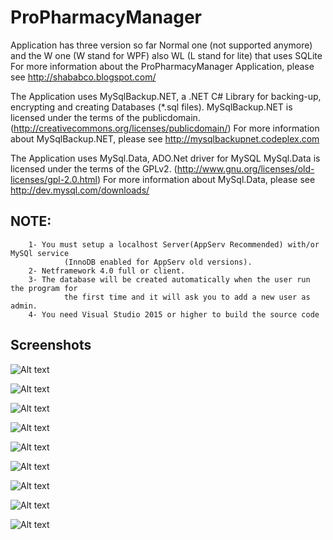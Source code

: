 # ProPharmacyManager
Application has three version so far Normal one (not
supported anymore) and the W one (W stand for WPF) also WL (L stand for lite) that uses SQLite
For more information about the ProPharmacyManager Application, please see 
http://shababco.blogspot.com/ 

The Application uses MySqlBackup.NET, a .NET C#
Library for backing-up, encrypting and creating Databases (*.sql files).
MySqlBackup.NET is licensed under the terms of the publicdomain. (http://creativecommons.org/licenses/publicdomain/)
For more information about MySqlBackup.NET,
please see http://mysqlbackupnet.codeplex.com

The Application uses MySql.Data, ADO.Net driver for MySQL
MySql.Data is licensed under the terms of the GPLv2. (http://www.gnu.org/licenses/old-licenses/gpl-2.0.html)
For more information about MySql.Data,
please see http://dev.mysql.com/downloads/

## NOTE:
		1- You must setup a localhost Server(AppServ Recommended) with/or MySQl service
        		(InnoDB enabled for AppServ old versions).
		2- Netframework 4.0 full or client.
		3- The database will be created automatically when the user run the program for
        		the first time and it will ask you to add a new user as admin.
		4- You need Visual Studio 2015 or higher to build the source code

## Screenshots

![Alt text](https://3.bp.blogspot.com/-knHED8v6F3g/WJ9bJ04sn5I/AAAAAAAABC4/E_0s_dMNU4g9Dq8BiNY0P4b1WxRX1wk6gCLcB/s320/Capture01.PNG "Database config window for the first time")

![Alt text](https://3.bp.blogspot.com/-RCoQ_TtckRc/WJ9bJ0QGAGI/AAAAAAAABCw/NXeoeJmVHeIaEz9gWf1KuMJoexYjvz1xgCLcB/s320/Capture02.PNG "Upgrade from an old version window")

![Alt text](https://2.bp.blogspot.com/-W7L6Y7AIzrs/WJ9bKqU1_-I/AAAAAAAABC8/GRVNS1zMfaQy_EXKLcHZnKMGMZKfz2HaACLcB/s320/Capture04.PNG "Admin main window")

![Alt text](https://4.bp.blogspot.com/-u2ZLLLp3J6c/WJ9bZeUI53I/AAAAAAAABDA/FLFKLsVNRI4jJO5Dhq9793BgaXCuH49xACLcB/s320/Screenshot%2B%252827%2529.png "The console window")

![Alt text](https://3.bp.blogspot.com/-3dYC-PeN3gM/WJ9bZ3Lp4iI/AAAAAAAABDI/4YzaGAYbGEERWkzyE3sGeOPlsr8ORg7PQCLcB/s320/Screenshot%2B%252828%2529.png "Show all Items Window")

![Alt text](https://1.bp.blogspot.com/-RvONuBu-nVk/WJ9baSBx83I/AAAAAAAABDM/4rRBujEl2_Atcm3kmM1fAa1p7mFc9p_sQCLcB/s320/Screenshot%2B%252832%2529.png "Take Restore a backup window")

![Alt text](https://4.bp.blogspot.com/-iLvzMGRQh8Q/WJ9ba0MLh5I/AAAAAAAABDQ/yb-oS-mSy5E491HWgrUtDzMLfq5YDBI4QCLcB/s320/Screenshot%2B%252833%2529.png "Add new Item panel")

![Alt text](https://3.bp.blogspot.com/-aSaEz9hTJj0/WJ9bfDinU6I/AAAAAAAABDU/WJXNjLeCql0kk-QWjcKKBUwz8TJ1sgI-ACLcB/s320/Capture05.PNG "About Window")

![Alt text](web/images/screen-buttons.png "Buttons")
